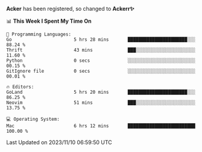 **Acker** has been registered, so changed to **Ackerr✨**

<!--START_SECTION:waka-->
📊 **This Week I Spent My Time On** 

```text
💬 Programming Languages: 
Go                       5 hrs 28 mins       ██████████████████████░░░   88.24 % 
Thrift                   43 mins             ███░░░░░░░░░░░░░░░░░░░░░░   11.60 % 
Python                   0 secs              ░░░░░░░░░░░░░░░░░░░░░░░░░   00.15 % 
GitIgnore file           0 secs              ░░░░░░░░░░░░░░░░░░░░░░░░░   00.01 % 

🔥 Editors: 
GoLand                   5 hrs 20 mins       ██████████████████████░░░   86.25 % 
Neovim                   51 mins             ███░░░░░░░░░░░░░░░░░░░░░░   13.75 % 

💻 Operating System: 
Mac                      6 hrs 12 mins       █████████████████████████   100.00 % 
```


 Last Updated on 2023/11/10 06:59:50 UTC
<!--END_SECTION:waka-->
